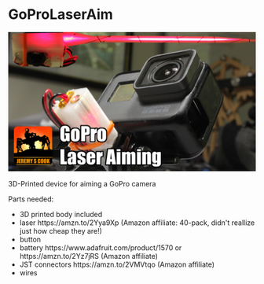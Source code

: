 # GoProLaserAim

![](https://github.com/JeremySCook/GoProLaserAim/blob/master/logo-template-laserAim.jpg)

3D-Printed device for aiming a GoPro camera

Parts needed:

<ul>
	<li>3D printed body included
	<li>laser https://amzn.to/2Yya9Xp (Amazon affiliate: 40-pack, didn't reallize just how cheap they are!)
	<li>button
	<li>battery https://www.adafruit.com/product/1570 or https://amzn.to/2Yz7jRS (Amazon affiliate)
	<li>JST connectors https://amzn.to/2VMVtqo (Amazon affiliate)
	<li>wires</li>
</ul>
